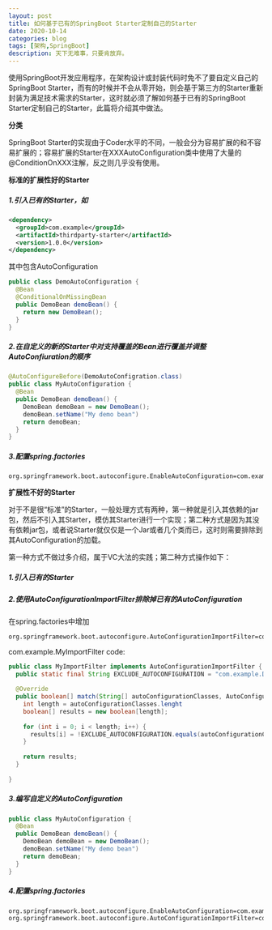 ```yaml
---
layout: post
title: 如何基于已有的SpringBoot Starter定制自己的Starter
date: 2020-10-14
categories: blog
tags: [架构,SpringBoot]
description: 天下无难事，只要肯放弃。
---
```


使用SpringBoot开发应用程序，在架构设计或封装代码时免不了要自定义自己的SpringBoot Starter，而有的时候并不会从零开始，则会基于第三方的Starter重新封装为满足技术需求的Starter，这时就必须了解如何基于已有的SpringBoot Starter定制自己的Starter，此篇将介绍其中做法。

**分类**

SpringBoot Starter的实现由于Coder水平的不同，一般会分为容易扩展的和不容易扩展的；容易扩展的Starter在XXXAutoConfiguration类中使用了大量的@ConditionOnXXX注解，反之则几乎没有使用。

**标准的扩展性好的Starter**

##### 1.引入已有的Starter，如

```xml
<dependency>
  <groupId>com.example</groupId>
  <artifactId>thirdparty-starter</artifactId>
  <version>1.0.0</version>
</dependency>
```
其中包含AutoConfiguration
```java
public class DemoAutoConfiguration {
  @Bean
  @ConditionalOnMissingBean
  public DemoBean demoBean() {
    return new DemoBean();
  }
}
```

##### 2.在自定义的新的Starter中对支持覆盖的Bean进行覆盖并调整AutoConfiuration的顺序

```java
@AutoConfigureBefore(DemoAutoConfigration.class)
public class MyAutoConfiguration {
  @Bean
  public DemoBean demoBean() {
    DemoBean demoBean = new DemoBean();
    demoBean.setName("My demo bean")
    return demoBean;
  }
}
```

##### 3.配置spring.factories

```properties
org.springframework.boot.autoconfigure.EnableAutoConfiguration=com.example.MyAutoConfiguration
```

**扩展性不好的Starter**

对于不是很“标准”的Starter，一般处理方式有两种，第一种就是引入其依赖的jar包，然后不引入其Starter，模仿其Starter进行一个实现；第二种方式是因为其没有依赖jar包，或者说Starter就仅仅是一个Jar或者几个类而已，这时则需要排除到其AutoConfiguration的加载。

第一种方式不做过多介绍，属于VC大法的实践；第二种方式操作如下：

##### 1.引入已有的Starter

##### 2.使用AutoConfigurationImportFilter排除掉已有的AutoConfiguration

在spring.factories中增加
```properties
org.springframework.boot.autoconfigure.AutoConfigurationImportFilter=com.example.MyImportFilter
```

com.example.MyImportFilter code:
```java
public class MyImportFilter implements AutoConfigurationImportFilter {
  public static final String EXCLUDE_AUTOCONFIGURATION = "com.example.DemoAutoConfiguration";
  
  @Override
  public boolean[] match(String[] autoConfigurationClasses, AutoConfigurationMetadata autoConfigurationMetadata) {
    int length = autoConfigurationClasses.lenght
    boolean[] results = new boolean[length];
    
    for (int i = 0; i < length; i++) {
      results[i] = !EXCLUDE_AUTOCONFIGURATION.equals(autoConfigurationClasses[i]);
    }
    
    return results;
  }
  
}
```

##### 3.编写自定义的AutoConfiguration

```java
public class MyAutoConfiguration {
  @Bean
  public DemoBean demoBean() {
    DemoBean demoBean = new DemoBean();
    demoBean.setName("My demo bean")
    return demoBean;
  }
}
```

##### 4.配置spring.factories
```properties
org.springframework.boot.autoconfigure.EnableAutoConfiguration=com.example.MyAutoConfiguration
org.springframework.boot.autoconfigure.AutoConfigurationImportFilter=com.example.MyImportFilter
```
